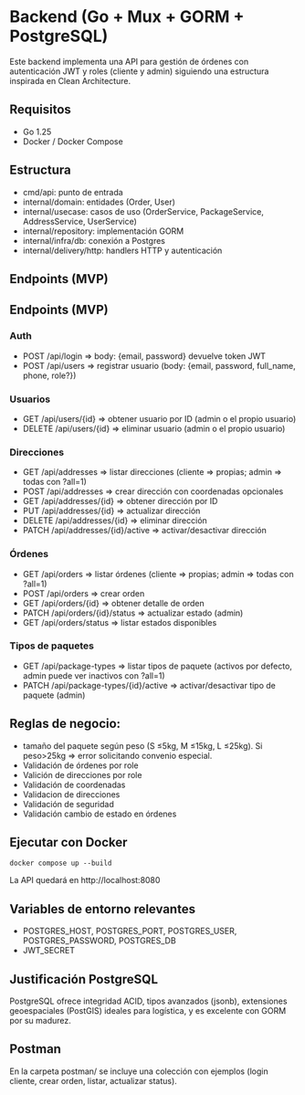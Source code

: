 # Backend (Go + Mux + GORM + PostgreSQL)

Este backend implementa una API para gestión de órdenes con autenticación JWT y roles (cliente y admin) siguiendo una estructura inspirada en Clean Architecture.

## Requisitos
- Go 1.25
- Docker / Docker Compose

## Estructura
- cmd/api: punto de entrada
- internal/domain: entidades (Order, User)
- internal/usecase: casos de uso (OrderService, PackageService, AddressService, UserService)
- internal/repository: implementación GORM
- internal/infra/db: conexión a Postgres
- internal/delivery/http: handlers HTTP y autenticación

## Endpoints (MVP)

## Endpoints (MVP)

### Auth

- POST /api/login => body: {email, password} devuelve token JWT
- POST /api/users => registrar usuario (body: {email, password, full_name, phone, role?})

### Usuarios

- GET /api/users/{id} => obtener usuario por ID (admin o el propio usuario)
- DELETE /api/users/{id} => eliminar usuario (admin o el propio usuario)

### Direcciones

- GET /api/addresses => listar direcciones (cliente => propias; admin => todas con ?all=1)
- POST /api/addresses => crear dirección con coordenadas opcionales
- GET /api/addresses/{id} => obtener dirección por ID
- PUT /api/addresses/{id} => actualizar dirección
- DELETE /api/addresses/{id} => eliminar dirección
- PATCH /api/addresses/{id}/active => activar/desactivar dirección

### Órdenes

- GET /api/orders => listar órdenes (cliente => propias; admin => todas con ?all=1)
- POST /api/orders => crear orden
- GET /api/orders/{id} => obtener detalle de orden
- PATCH /api/orders/{id}/status => actualizar estado (admin)
- GET /api/orders/status => listar estados disponibles

### Tipos de paquetes

- GET /api/package-types => listar tipos de paquete (activos por defecto, admin puede ver inactivos con ?all=1)
- PATCH /api/package-types/{id}/active => activar/desactivar tipo de paquete (admin)

## Reglas de negocio: 
- tamaño del paquete según peso (S ≤5kg, M ≤15kg, L ≤25kg). Si peso>25kg => error solicitando convenio especial.
- Validación de órdenes por role
- Valición de direcciones por role
- Validación de coordenadas
- Validacion de direcciones
- Validación de seguridad
- Validación cambio de estado en órdenes

## Ejecutar con Docker
```
docker compose up --build
```
La API quedará en http://localhost:8080

## Variables de entorno relevantes
- POSTGRES_HOST, POSTGRES_PORT, POSTGRES_USER, POSTGRES_PASSWORD, POSTGRES_DB
- JWT_SECRET

## Justificación PostgreSQL
PostgreSQL ofrece integridad ACID, tipos avanzados (jsonb), extensiones geoespaciales (PostGIS) ideales para logística, y es excelente con GORM por su madurez.

## Postman
En la carpeta postman/ se incluye una colección con ejemplos (login cliente, crear orden, listar, actualizar status).
